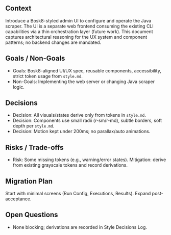 ## Context
Introduce a Bosk8-styled admin UI to configure and operate the Java scraper. The UI is a separate web frontend consuming the existing CLI capabilities via a thin orchestration layer (future work). This document captures architectural reasoning for the UX system and component patterns; no backend changes are mandated.

## Goals / Non-Goals
- Goals: Bosk8-aligned UI/UX spec, reusable components, accessibility, strict token usage from `style.md`.
- Non-Goals: Implementing the web server or changing Java scraper logic.

## Decisions
- Decision: All visuals/states derive only from tokens in `style.md`.
- Decision: Components use small radii (r-sm/r-md), subtle borders, soft depth per `style.md`.
- Decision: Motion kept under 200ms; no parallax/auto animations.

## Risks / Trade-offs
- Risk: Some missing tokens (e.g., warning/error states). Mitigation: derive from existing grayscale tokens and record derivations.

## Migration Plan
Start with minimal screens (Run Config, Executions, Results). Expand post-acceptance.

## Open Questions
- None blocking; derivations are recorded in Style Decisions Log.

